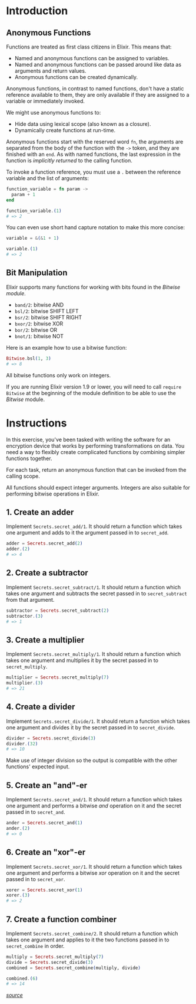 # Introduction

## Anonymous Functions

Functions are treated as first class citizens in Elixir. This means that:

- Named and anonymous functions can be assigned to variables.
- Named and anonymous functions can be passed around like data as arguments and return values.
- Anonymous functions can be created dynamically.

Anonymous functions, in contrast to named functions, don't have a static reference available to them, they are only available if they are assigned to a variable or immediately invoked.

We might use anonymous functions to:

- Hide data using lexical scope (also known as a closure).
- Dynamically create functions at run-time.

Anonymous functions start with the reserved word `fn`, the arguments are separated from the body of the function with the `->` token, and they are finished with an `end`. As with named functions, the last expression in the function is _implicitly returned_ to the calling function.

To invoke a function reference, you must use a `.` between the reference variable and the list of arguments:

```elixir
function_variable = fn param ->
  param + 1
end

function_variable.(1)
# => 2
```

You can even use short hand capture notation to make this more concise:

```elixir
variable = &(&1 + 1)

variable.(1)
# => 2
```

## Bit Manipulation

Elixir supports many functions for working with bits found in the _Bitwise module_.

- `band/2`: bitwise AND
- `bsl/2`: bitwise SHIFT LEFT
- `bsr/2`: bitwise SHIFT RIGHT
- `bxor/2`: bitwise XOR
- `bor/2`: bitwise OR
- `bnot/1`: bitwise NOT

Here is an example how to use a bitwise function:

```elixir
Bitwise.bsl(1, 3)
# => 8
```

All bitwise functions only work on integers.

If you are running Elixir version 1.9 or lower, you will need to call `require Bitwise` at the beginning of the module definition to be able to use the _Bitwise_ module.

# Instructions

In this exercise, you've been tasked with writing the software for an encryption device that works by performing transformations on data. You need a way to flexibly create complicated functions by combining simpler functions together.

For each task, return an anonymous function that can be invoked from the calling scope.

All functions should expect integer arguments. Integers are also suitable for performing bitwise operations in Elixir.

## 1. Create an adder

Implement `Secrets.secret_add/1`. It should return a function which takes one argument and adds to it the argument passed in to `secret_add`.

```elixir
adder = Secrets.secret_add(2)
adder.(2)
# => 4
```

## 2. Create a subtractor

Implement `Secrets.secret_subtract/1`. It should return a function which takes one argument and subtracts the secret passed in to `secret_subtract` from that argument.

```elixir
subtractor = Secrets.secret_subtract(2)
subtractor.(3)
# => 1
```

## 3. Create a multiplier

Implement `Secrets.secret_multiply/1`. It should return a function which takes one argument and multiplies it by the secret passed in to `secret_multiply`.

```elixir
multiplier = Secrets.secret_multiply(7)
multiplier.(3)
# => 21
```

## 4. Create a divider

Implement `Secrets.secret_divide/1`. It should return a function which takes one argument and divides it by the secret passed in to `secret_divide`.

```elixir
divider = Secrets.secret_divide(3)
divider.(32)
# => 10
```

Make use of integer division so the output is compatible with the other functions' expected input.

## 5. Create an "and"-er

Implement `Secrets.secret_and/1`. It should return a function which takes one argument and performs a bitwise _and_ operation on it and the secret passed in to `secret_and`.

```elixir
ander = Secrets.secret_and(1)
ander.(2)
# => 0
```

## 6. Create an "xor"-er

Implement `Secrets.secret_xor/1`. It should return a function which takes one argument and performs a bitwise _xor_ operation on it and the secret passed in to `secret_xor`.

```elixir
xorer = Secrets.secret_xor(1)
xorer.(3)
# => 2
```

## 7. Create a function combiner

Implement `Secrets.secret_combine/2`. It should return a function which takes one argument and applies to it the two functions passed in to `secret_combine` in order.

```elixir
multiply = Secrets.secret_multiply(7)
divide = Secrets.secret_divide(3)
combined = Secrets.secret_combine(multiply, divide)

combined.(6)
# => 14
```

[_source_](https://exercism.org/tracks/elixir/exercises/secrets)
